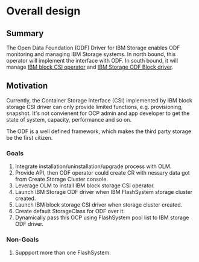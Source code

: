 

# Overall design

## Summary

The Open Data Foundation (ODF) Driver for IBM Storage enables ODF monitoring
and managing IBM Storage systems. In north bound, this operator will implement the
interface with ODF. In south bound, it will manage [IBM block CSI operator](https://github.com/IBM/ibm-block-csi-operator) and [IBM Storage ODF Block driver](https://github.com/IBM/ibm-storage-odf-block-driver). 

## Motivation

Currently, the Container Storage Interface (CSI) implemented by IBM block 
storage CSI driver can only provide limited functions, e.g. provisioning,
snapshot. It's not convienent for OCP admin and app developer to get the
state of system, capacity, performance and so on.

The ODF is a well defined framework, which makes the third party storage
be the first citizen.

### Goals

1. Integrate installation/uninstallation/upgrade process with OLM.
2. Provide API, then ODF operator could create CR with nessary data got from
   Create Storage Cluster console.
3. Leverage OLM to install IBM block storage CSI operator.
4. Launch IBM Storage ODF driver when IBM FlashSystem storage cluster created.
5. Launch IBM block storage CSI driver when storage cluster created.
6. Create default StorageClass for ODF over it. 
7. Dynamically pass this OCP using FlashSystem pool list to IBM storage ODF driver.

### Non-Goals

1. Suppport more than one FlashSystem.
